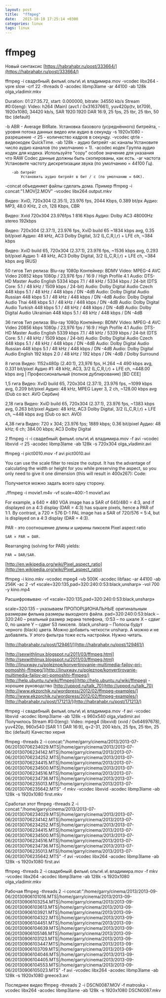 ```yaml
---
layout: post
title:  "ffmpeg"
date:   2015-10-10 17:25:14 +0300
categories: linux
tags: linux
---
```


# ffmpeg
Новый синтаксис
[https://habrahabr.ru/post/333664/](https://habrahabr.ru/post/333664/)









ffmpeg -i свадебный\ фильм\ ольги\ и\ владимира.mov -vcodec libx264 -vpre slow -crf 22 -threads 0 -acodec libmp3lame -ar 44100 -ab 128k olga_vladimir.mkv

 Duration: 01:27:35.72, start: 0.000000, bitrate: 34550 kb/s
    Stream #0:0(eng): Video: h264 (Main) (avc1 / 0x31637661), yuv420p(tv, bt709), 1920x1080, 34420 kb/s, SAR 1920:1920 DAR 16:9, 25 fps, 25 tbr, 25 tbn, 50 tbc (default)

-b   ABR - Average BitRate. Установка базового (усреднённого) битрейта, - уровня потока данных видео или аудио в секунду
-s 1920x1080 - разрешение
-r 25 - количество кадров в секунду.
-vcodec qtrle - видеокодек QuickTime.
-ab 128k - аудио битрейт
 -ac каналы
           Установите число аудио каналов (по умолчанию = 1). 
-acodec кодек
           Группа аудио кодек для кодека. Используйте "copy" особое значение для указания
           что RAW Codec данные должны быть скопированы, как есть. 
 -ar частота
           Установите частоту дискретизации звука (по умолчанию = 44100 Гц).

       -ab битрейт
           Установить аудио битрейт в бит / с (по умолчанию = 64K). 


-concat  объединяет файлы сделать дома.
Пример ffmpeg -i concat:"1.MOV|2.MOV" -vcodec libx264 output.mkv



Видео: XviD, 720x304 (2.35:1), 23.976 fps, 2044 Kbps, 0.389 bt/px
Аудио: MP3, 48.0 KHz, 2 ch, 128 Kbps, CBR 

Видео: Xvid 720x304 23.976fps 1 816 Kbps
Аудио: Dolby AC3 48000Hz stereo 192kbps 

Видео: 720x304 (2.37:1), 23.976 fps, XviD build 65 ~1834 kbps avg, 0.35 bit/pixel
Аудио: 48 kHz, AC3 Dolby Digital, 3/2 (L,C,R,l,r) + LFE ch, ~384 kbps


Видео: XviD build 65, 720x304 (2.37:1), 23.976 fps, ~1536 kbps avg, 0.293 bit/pixel
Аудио 1: 48 kHz, AC3 Dolby Digital, 3/2 (L,C,R,l,r) + LFE ch, ~384 kbps avg (RUS)




50 гигов
Тип релиза: Blu-ray 1080p
Контейнер: BDMV
Video: MPEG-4 AVC Video 20852 kbps 1080p / 23,976 fps / 16:9 / High Profile 4.1
Audio: DTS-HD Master Audio English 5334 kbps 7.1 / 48 kHz / 5334 kbps / 24-bit (DTS Core: 5.1 / 48 kHz / 1509 kbps / 24-bit)
Audio: Dolby Digital Audio Czech 448 kbps 5.1 / 48 kHz / 448 kbps / DN -4dB
Audio: Dolby Digital Audio Russian 448 kbps 5.1 / 48 kHz / 448 kbps / DN -4dB
Audio: Dolby Digital Audio Thai 448 kbps 5.1 / 48 kHz / 448 kbps / DN -4dB
Audio: Dolby Digital Audio Turkish 448 kbps 5.1 / 48 kHz / 448 kbps / DN -4dB
Audio: Dolby Digital Audio Ukrainian 448 kbps 5.1 / 48 kHz / 448 kbps / DN -4dB


36 гигов
Тип релиза: Blu-ray 1080p
Контейнер: BDMV
Video: MPEG-4 AVC Video 20856 kbps 1080p / 23,976 fps / 16:9 / High Profile 4.1
Audio: DTS-HD Master Audio English 5339 kbps 7.1 / 48 kHz / 5339 kbps / 24-bit (DTS Core: 5.1 / 48 kHz / 1509 kbps / 24-bit)
Audio: Dolby Digital Audio Czech 448 kbps 5.1 / 48 kHz / 448 kbps / DN -4dB
Audio: Dolby Digital Audio Russian 448 kbps 5.1 / 48 kHz / 448 kbps / DN -4dB
Audio: Dolby Digital Audio English 192 kbps 2.0 / 48 kHz / 192 kbps / DN -4dB / Dolby Surround

8 гигов
Видео: 1152x480p (2.40:1), 23,976 fps, H.264 ~4 490 kbps avg, 0.331 bit/pixel
Аудио #1: 48 kHz, AC3, 3/2 (L,C,R,l,r) + LFE ch, ~448.00 kbps avg | Профессиональный (полное дублирование) [BD CEE]


1,5 гига
Видео: XviD build 65, 720x304 (2.37:1), 23.976 fps, ~1099 kbps avg, 0.209 bit/pixel
Аудио: 48 kHz, MPEG Layer 3, 2 ch, ~128.00 kbps avg (Dub со вст. AVO Сербин)

2,18 гига
Видео: XviD build 65, 720x304 (2.37:1), 23.976 fps, ~1383 kbps avg, 0.263 bit/pixel
Аудио: 48 kHz, AC3 Dolby Digital, 3/2 (L,C,R,l,r) + LFE ch, ~448 kbps avg (Dub со вст. AVO)


4,38 гига
Видео: 720 x 304; 23.976 fps; 1889 kbps; 0.36 bit/pixel
Аудио: 48 kHz; 6 ch; 384.00 kbps; AC3 Dolby Digital 



2 ffmpeg -i  -i свадебный\ фильм\ ольги\ и\ владимира.mov -f avi -vcodec libxvid -r 25 -acodec libmp3lame -ab 128k -s 720x304 olga_vladimir.avi


ffmpeg -i pict0010.mov -f avi pict0010.avi


You can use the scale filter to resize the output. 
It has the advantage of calculating the width or height for you while preserving the aspect, so you only need to give it one dimension (this will result in 400x267):
Code:

Получается можно задать всего одну сторону.

./ffmpeg -i movie1.m4v -vf scale=400:-1 movie1.avi




For example, a 640 × 480 VGA image has a SAR of 640/480 = 4:3, and if displayed on a 4:3 display (DAR = 4:3) has square pixels, hence a PAR of 1:1.
 By contrast, a 720 × 576 D-1 PAL image has a SAR of 720/576 = 5:4, but is displayed on a 4:3 display (DAR = 4:3).

PAR - это соотношение длины и ширины пикселя
Pixel aspect ratio 

    SAR × PAR = DAR.

Rearranging (solving for PAR) yields:

    PAR = DAR/SAR. 

[http://en.wikipedia.org/wiki/Pixel_aspect_ratio](http://en.wikipedia.org/wiki/Pixel_aspect_ratio)

ffmpeg -i kino.mkv -vcodec mpeg4 -vb 500K -acodec libfaac -ar 44100 -ab 256K -ac 2 -vf «scale=320:135,pad=320:240:0:53:black,unsharp» -vol 700 -y kino.mp4

Расшифровываю -vf «scale=320:135,pad=320:240:0:53:black,unsharp»

scale=320:135 – указываем ПРОПОРЦИОНАЛЬНЫЕ оригинальным размерам фильма размеры выходного файла.
pad=320:240:0:53:black – 320:240 – реальный размер экрана телефона, :0:53 – по шкале Х – сдвиг 0, по шкале Y – сдвиг 53 пикселя.
:black,unsharp – Полосы будут черного (black) цвета. Можно добавить четкости unsharp. А можно и не добавлять. У этого фильтра тоже есть настройки. Нужно читать. 

[http://habrahabr.ru/post/129461/](http://habrahabr.ru/post/129461/)

[http://sexwithlinux.blogspot.ru/2011/03/ffmpeg.html](http://sexwithlinux.blogspot.ru/2011/03/ffmpeg.html)
[http://linuxway.ru/poleznoe/konvertirovanie-multimedia-fajlov-pri-pomoshhi-ffmpeg/](http://linuxway.ru/poleznoe/konvertirovanie-multimedia-fajlov-pri-pomoshhi-ffmpeg/)
[http://help.ubuntu.ru/wiki/ffmpeg](http://help.ubuntu.ru/wiki/ffmpeg) - хорошее руководство
[http://uppod.ru/talk_70](http://uppod.ru/talk_70)
[http://www.ekzorchik.ru/wordpress/2012/02/ffmpeg-examples/](http://www.ekzorchik.ru/wordpress/2012/02/ffmpeg-examples/)
[http://habrahabr.ru/post/171213/](http://habrahabr.ru/post/171213/)







ffmpeg -i свадебный\ фильм\ ольги\ и\ владимира.mov -f avi -vcodec libxvid -acodec libmp3lame -ab 128k -s 960x540 olga_vladimir.avi
Получилось     Stream #0:0(eng): Video: mpeg4 (libxvid) (xvid / 0x64697678), yuv420p, 960x540 [SAR 1:1 DAR 16:9], q=2-31, 200 kb/s, 25 fps, 25 tbn, 25 tbc (default)
Качество херня


ffmpeg -threads 2 -i concat:"/home/garry/cinema/2013/2013-07-06/20130706234029.MTS|/home/garry/cinema/2013/2013-07-06/20130706234142.MTS|/home/garry/cinema/2013/2013-07-06/20130706234252.MTS|/home/garry/cinema/2013/2013-07-06/20130706234415.MTS|/home/garry/cinema/2013/2013-07-06/20130706234500.MTS|/home/garry/cinema/2013/2013-07-06/20130706234516.MTS|/home/garry/cinema/2013/2013-07-06/20130706234736.MTS|/home/garry/cinema/2013/2013-07-06/20130706235013.MTS|/home/garry/cinema/2013/2013-07-06/20130706235642.MTS" -f mkv -vcodec libxvid -acodec libmp3lame -ab 128k -s 1920x1080 first.mkv

Сработал этот
ffmpeg -threads 2 -i concat:"/home/garry/cinema/2013/2013-07-06/20130706234029.MTS|/home/garry/cinema/2013/2013-07-06/20130706234142.MTS|/home/garry/cinema/2013/2013-07-06/20130706234252.MTS|/home/garry/cinema/2013/2013-07-06/20130706234415.MTS|/home/garry/cinema/2013/2013-07-06/20130706234500.MTS|/home/garry/cinema/2013/2013-07-06/20130706234516.MTS|/home/garry/cinema/2013/2013-07-06/20130706234736.MTS|/home/garry/cinema/2013/2013-07-06/20130706235013.MTS|/home/garry/cinema/2013/2013-07-06/20130706235642.MTS" -f avi -vcodec libx264 -acodec libmp3lame -ab 128k -s 1920x1080 first.avi

ffmpeg -threads 2 -i свадебный\ фильм\ ольги\ и\ владимира.mov -f mkv -vcodec libx264 -acodec libmp3lame -ab 128k -s 1920x1080 olga_vladimir.mkv





Рабочая ffmpeg -threads 2 -i concat:"/home/garry/cinema/2013/2013-09-06/20130906101016.MTS|/home/garry/cinema/2013/2013-09-06/20130906103254.MTS|/home/garry/cinema/2013/2013-09-06/20130906103613.MTS|/home/garry/cinema/2013/2013-09-06/20130906103921.MTS|/home/garry/cinema/2013/2013-09-06/20130906104322.MTS|/home/garry/cinema/2013/2013-09-06/20130906104451.MTS|/home/garry/cinema/2013/2013-09-06/20130906104639.MTS|/home/garry/cinema/2013/2013-09-06/20130906105146.MTS|/home/garry/cinema/2013/2013-09-06/20130906103123.MTS|/home/garry/cinema/2013/2013-09-06/20130906103447.MTS|/home/garry/cinema/2013/2013-09-06/20130906103709.MTS|/home/garry/cinema/2013/2013-09-06/20130906104046.MTS|/home/garry/cinema/2013/2013-09-06/20130906104405.MTS|/home/garry/cinema/2013/2013-09-06/20130906104553.MTS|/home/garry/cinema/2013/2013-09-06/20130906105023.MTS" -f avi -vcodec libx264 -acodec libmp3lame -ab 128k -s 1920x1080 greece3.avi




Последнее видео
 ffmpeg -threads 2 -i DSCN0087.MOV -f matroska  -vcodec libx264 -acodec libmp3lame -ab 128k -s 1920x1080 DSCN0087.mkv
